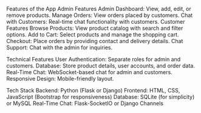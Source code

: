 Features of the App
Admin Features
Admin Dashboard: View, add, edit, or remove products.
Manage Orders: View orders placed by customers.
Chat with Customers: Real-time chat functionality with customers.
Customer Features
Browse Products: View product catalog with search and filter options.
Add to Cart: Select products and manage the shopping cart.
Checkout: Place orders by providing contact and delivery details.
Chat Support: Chat with the admin for inquiries.


Technical Features
User Authentication: Separate roles for admin and customers.
Database: Store product details, user accounts, and order data.
Real-Time Chat: WebSocket-based chat for admin and customers.
Responsive Design: Mobile-friendly layout.


Tech Stack
Backend: Python (Flask or Django)
Frontend: HTML, CSS, JavaScript (Bootstrap for responsiveness)
Database: SQLite (for simplicity) or MySQL
Real-Time Chat: Flask-SocketIO or Django Channels

